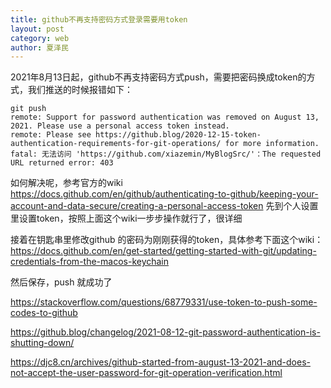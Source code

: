 ```yaml
---
title: github不再支持密码方式登录需要用token
layout: post
category: web
author: 夏泽民
---
```

2021年8月13日起，github不再支持密码方式push，需要把密码换成token的方式，我们推送的时候报错如下：
```
git push
remote: Support for password authentication was removed on August 13, 2021. Please use a personal access token instead.
remote: Please see https://github.blog/2020-12-15-token-authentication-requirements-for-git-operations/ for more information.
fatal: 无法访问 'https://github.com/xiazemin/MyBlogSrc/'：The requested URL returned error: 403
```
<!-- more -->
如何解决呢，参考官方的wiki
https://docs.github.com/en/github/authenticating-to-github/keeping-your-account-and-data-secure/creating-a-personal-access-token
先到个人设置里设置token，按照上面这个wiki一步步操作就行了，很详细

接着在钥匙串里修改github 的密码为刚刚获得的token，具体参考下面这个wiki：
https://docs.github.com/en/get-started/getting-started-with-git/updating-credentials-from-the-macos-keychain

然后保存，push 就成功了

https://stackoverflow.com/questions/68779331/use-token-to-push-some-codes-to-github



https://github.blog/changelog/2021-08-12-git-password-authentication-is-shutting-down/

https://djc8.cn/archives/github-started-from-august-13-2021-and-does-not-accept-the-user-password-for-git-operation-verification.html
